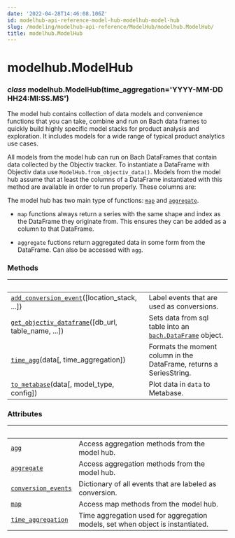 ```yaml
---
date: '2022-04-28T14:46:08.106Z'
id: modelhub-api-reference-model-hub-modelhub-model-hub
slug: /modeling/modelhub-api-reference/ModelHub/modelhub.ModelHub/
title: modelhub.ModelHub
---
```


# modelhub.ModelHub


### _class_ modelhub.ModelHub(time_aggregation='YYYY-MM-DD HH24:MI:SS.MS')
The model hub contains collection of data models and convenience functions that you can take, combine and
run on Bach data frames to quickly build highly specific model stacks for product analysis and
exploration.
It includes models for a wide range of typical product analytics use cases.

All models from the model hub can run on Bach DataFrames that contain data collected by the Objectiv
tracker. To instantiate a DataFrame with Objectiv data use `ModelHub.from_objectiv_data()`. Models
from the model hub assume that at least the columns of a DataFrame instantiated with this method are
available in order to run properly. These columns are:

The model hub has two main type of functions: [`map`](modelhub.ModelHub.map/#modelhub.ModelHub.map) and [`aggregate`](modelhub.ModelHub.aggregate/#modelhub.ModelHub.aggregate).


* `map` functions always return a series with the same shape and index as the DataFrame they originate
from. This ensures they can be added as a column to that DataFrame.


* `aggregate` fuctions return aggregated data in some form from the DataFrame. Can also be accessed with
`agg`.

<!-- !! processed by numpydoc !! -->
### Methods

| &nbsp;                                           | &nbsp;                                                                                                                                                                                                                 |
| ------------------------------------------------ | --------------------------------------------------------------------------------------------------------------------------------------------------------------------------------------------------------------------- |
| [`add_conversion_event`](modelhub.ModelHub.add-conversion-event/#modelhub.ModelHub.add-conversion-event)([location_stack, ...])      | Label events that are used as conversions.                                                                                                                                                                             |
| [`get_objectiv_dataframe`](modelhub.ModelHub.get-objectiv-dataframe/#modelhub.ModelHub.get-objectiv-dataframe)([db_url, table_name, ...]) | Sets data from sql table into an [`bach.DataFrame`](../../bach/api-reference/DataFrame/bach.DataFrame/#bach.DataFrame) object.                                                                                                                                                                |
| [`time_agg`](modelhub.ModelHub.time-agg/#modelhub.ModelHub.time-agg)(data[, time_aggregation])                | Formats the moment column in the DataFrame, returns a SeriesString.                                                                                                                                                    |
| [`to_metabase`](modelhub.ModelHub.to-metabase/#modelhub.ModelHub.to-metabase)(data[, model_type, config])           | Plot data in `data` to Metabase.                                                                                                                                                                                         |

### Attributes

| &nbsp;                                            | &nbsp;                                                                                                                                                                                                                 |
| ------------------------------------------------- | --------------------------------------------------------------------------------------------------------------------------------------------------------------------------------------------------------------------- |
| [`agg`](modelhub.ModelHub.agg/#modelhub.ModelHub.agg)                                               | Access aggregation methods from the model hub.                                                                                                                                                                         |
| [`aggregate`](modelhub.ModelHub.aggregate/#modelhub.ModelHub.aggregate)                                         | Access aggregation methods from the model hub.                                                                                                                                                                         |
| [`conversion_events`](modelhub.ModelHub.conversion-events/#modelhub.ModelHub.conversion-events)                                 | Dictionary of all events that are labeled as conversion.                                                                                                                                                               |
| [`map`](modelhub.ModelHub.map/#modelhub.ModelHub.map)                                               | Access map methods from the model hub.                                                                                                                                                                                 |
| [`time_aggregation`](modelhub.ModelHub.time-aggregation/#modelhub.ModelHub.time-aggregation)                                  | Time aggregation used for aggregation models, set when object is instantiated.                                                                                                                                         |

